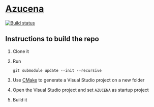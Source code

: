 # [Azucena](https://marcomoroni.github.io/azucena/) 

[![Build status](https://ci.appveyor.com/api/projects/status/8sqlliuqw0d2a50g?svg=true)](https://ci.appveyor.com/project/marcomoroni/azucena)

## Instructions to build the repo

1. Clone it
2. Run

    ```
    git submodule update --init --recursive
    ```
    
3. Use [CMake](https://cmake.org/) to generate a Visual Studio project on a new folder
4. Open the Visual Studio project and set `AZUCENA` as startup project
5. Build it
